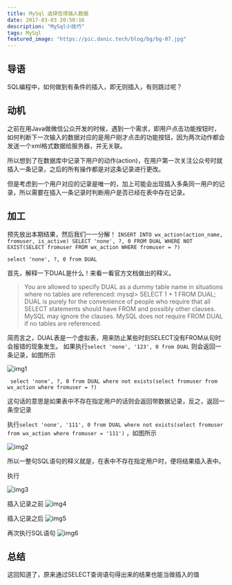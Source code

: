 ```yaml
---
title: MySql 选择性得插入数据
date: 2017-03-03 20:50:16
description: "MySql小技巧"
tags: MySql
featured_image: "https://pic.danic.tech/blog/bg/bg-07.jpg"
---
```


## 导语
SQL编程中，如何做到有条件的插入，即无则插入，有则跳过呢？

## 动机
 之前在用Java做微信公众开发的时候，遇到一个需求，即用户点击功能按钮时，如何判断下一次输入的数据对应的是用户刚才点击的功能按钮，因为两次动作都会发送一个xml格式数据给服务器，并无关联。


 所以想到了在数据库中记录下用户的动作(action)，在用户第一次关注公众号时就插入一条记录，之后的所有操作都是对这条记录进行更改。


 但是考虑到一个用户对应的记录是唯一的，加上可能会出现插入多条同一用户的记录，所以需要在插入一条记录时判断用户是否已经在表中存在记录。

<!-- more -->

## 加工
 预先放出本期结果，然后我们一一分解！
`INSERT INTO wx_action(action_name, fromuser, is_active) SELECT 'none', ?, 0 FROM DUAL WHERE NOT EXIST(SELECT fromuser FROM wx_action WHERE fromuser = ?)`


	select 'none', ?, 0 from DUAL
首先，解释一下DUAL是什么！来看一看官方文档做出的释义。
> You are allowed to specify DUAL as a dummy table name in situations where no tables are referenced:
mysql> SELECT 1 + 1 FROM DUAL;  
> DUAL is purely for the convenience of people who require that all SELECT statements should have FROM and possibly other clauses. MySQL may ignore the clauses. MySQL does not require FROM DUAL if no tables are referenced.

 简而言之，DUAL表是一个虚拟表，用来防止某些时刻SELECT没有FROM从句时会报错的现象发生。
 如果执行`select 'none', '123', 0 from DUAL` 则会返回一条记录，如图所示


 ![img1](http://pic.danic.tech/blog/MySql-judge-before-inserting-data/img1.png)

	 select 'none', ?, 0 from DUAL where not exists(select fromuser from wx_action where fromuser = ?)
 这句话的意思是如果表中不存在指定用户的话则会返回带数据记录，反之，返回一条空记录


 执行`select 'none', '111', 0 from DUAL where not exists(select fromuser from wx_action where fromuser = '111')` ，如图所示


 ![img2](http://pic.danic.tech/blog/MySql-judge-before-inserting-data/img2.png)


  所以一整句SQL语句的释义就是，在表中不存在指定用户时，便将结果插入表中。

  执行
    
    
 ![img3](http://pic.danic.tech/blog/MySql-judge-before-inserting-data/img3.png)

   插入记录之前
 ![img4](http://pic.danic.tech/blog/MySql-judge-before-inserting-data/img4.png)

   插入记录之后
 ![img5](http://pic.danic.tech/blog/MySql-judge-before-inserting-data/img5.png)

   再次执行SQL语句
 ![img6](http://pic.danic.tech/blog/MySql-judge-before-inserting-data/img6.png)

## 总结
 这回知道了，原来通过SELECT查询语句得出来的结果也能当做插入的值
